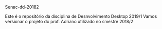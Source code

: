 Senac-dd-20182

Este é o repositório da disciplina de Desnvolvimento Desktop 2019/1
Vamos versionar o projeto do prof. Adriano utilizado no smestre 2018/2
